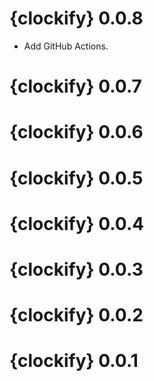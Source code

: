 # {clockify} 0.0.8

* Add GitHub Actions.

# {clockify} 0.0.7

# {clockify} 0.0.6

# {clockify} 0.0.5

# {clockify} 0.0.4

# {clockify} 0.0.3

# {clockify} 0.0.2

# {clockify} 0.0.1
